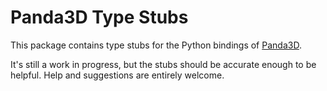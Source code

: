 # Panda3D Type Stubs

This package contains type stubs for the Python bindings of
[Panda3D](https://www.panda3d.org/).

It's still a work in progress, but the stubs should be accurate enough to be
helpful. Help and suggestions are entirely welcome.
